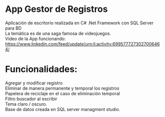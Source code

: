 # App Gestor de Registros
Aplicación de escritorio realizada en C# .Net Framework con SQL Server para BD <br>
La temática es de una saga famosa de videojuegos. <br>
Video de la App funcionando: https://www.linkedin.com/feed/update/urn:li:activity:6995777273027006464/ 

# Funcionalidades:
Agregar y modificar registro <br>
Eliminar de manera permanente y temporal los registros <br>
Papelera de reciclaje en el caso de eliminación temporal <br>
Filtro buscador al escribir <br>
Tema claro / oscuro. <br>
Base de datos creada en SQL server managment studio.
